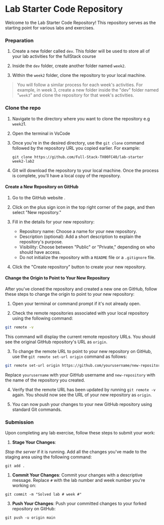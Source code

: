 # Lab Starter Code Repository

Welcome to the Lab Starter Code Repository! This repository serves as the starting point for various labs and exercises.

### Preparation

1. Create a new folder called `dev`. This folder will be used to store all of your lab activities for the fullStack course

2. Inside the `dev` folder, create another folder named `week2`.

3. Within the `week2` folder, clone the repository to your local machine. 

> You will follow a similar process for each week's activities. For example, in week 3, create a new folder inside the "dev" folder named "`week3`" and clone the repository for that week's activities.

### Clone the repo

1. Navigate to the directory where you want to clone the repository e.g `week2`1. 
   
2. Open the terminal in VsCode

3. Once you're in the desired directory, use the `git clone` command followed by the repository URL you copied earlier. For example:
   ```
   git clone https://github.com/Full-Stack-TX00FC40/lab-starter  week2-lab2
   ```

4. Git will download the repository to your local machine. Once the process is complete, you'll have a local copy of the repository.

#### Create a New Repository on GitHub

1. Go to the GitHub website .

2. Click on the plus sign icon in the top right corner of the page, and then select "New repository."

3. Fill in the details for your new repository:
   - Repository name: Choose a name for your new repository.
   - Description (optional): Add a short description to explain the repository's purpose.
   - Visibility: Choose between "Public" or "Private," depending on who should have access.
   - Do not initialize the repository with a `README` file or a `.gitignore` file.

4. Click the "Create repository" button to create your new repository.

#### Change the Origin to Point to Your New Repository

After you've cloned the repository and created a new one on GitHub, follow these steps to change the origin to point to your new repository:

1. Open your terminal or command prompt if it's not already open.

2. Check the remote repositories associated with your local repository using the following command:
```sh
git remote -v
```

This command will display the current remote repository URLs. You should see the original GitHub repository's URL as `origin`.

3. To change the remote URL to point to your new repository on GitHub, use the `git remote set-url origin` command as follows:
```sh
git remote set-url origin https://github.com/yourusername/new-repository.git
```

Replace `yourusername` with your GitHub username and `new-repository` with the name of the repository you created.

4. Verify that the remote URL has been updated by running `git remote -v` again. You should now see the URL of your new repository as `origin`.

5. You can now push your changes to your new GitHub repository using standard Git commands.

### Submission

Upon completing any lab exercise, follow these steps to submit your work:

1. **Stage Your Changes**: 

*Stop the server* if it is running. Add all the changes you've made to the staging area using the following command:

```shell
git add .
```

1. **Commit Your Changes**: Commit your changes with a descriptive message. Replace `#` with the lab number and week number you're working on:

```shell
git commit -m "Solved lab # week #"
```

3. **Push Your Changes**: Push your committed changes to your forked repository on GitHub:

```shell
git push -u origin main
```
